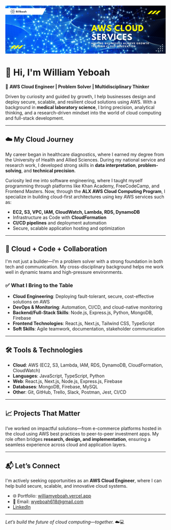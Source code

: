 ![AWS Cloud Engineer Banner](https://github.com/Billboah/billboah/blob/main/billboah.png)

# 👋 Hi, I'm William Yeboah

🚀 **AWS Cloud Engineer | Problem Solver | Multidisciplinary Thinker**

Driven by curiosity and guided by growth, I help businesses design and deploy secure, scalable, and resilient cloud solutions using AWS. With a background in **medical laboratory science**, I bring precision, analytical thinking, and a research-driven mindset into the world of cloud computing and full-stack development.

---

## ☁️ My Cloud Journey

My career began in healthcare diagnostics, where I earned my degree from the University of Health and Allied Sciences. During my national service and research work, I developed strong skills in **data interpretation**, **problem-solving**, and **technical precision**.

Curiosity led me into software engineering, where I taught myself programming through platforms like Khan Academy, FreeCodeCamp, and Frontend Masters. Now, through the **ALX AWS Cloud Computing Program**, I specialize in building cloud-first architectures using key AWS services such as:

- **EC2, S3, VPC, IAM, CloudWatch, Lambda, RDS, DynamoDB**
- Infrastructure as Code with **CloudFormation**
- **CI/CD pipelines** and deployment automation
- Secure, scalable application hosting and optimization

---

## 🧠 Cloud + Code + Collaboration

I'm not just a builder—I’m a problem solver with a strong foundation in both tech and communication. My cross-disciplinary background helps me work well in dynamic teams and high-pressure environments.

### ✅ What I Bring to the Table
- **Cloud Engineering**: Deploying fault-tolerant, secure, cost-effective solutions on AWS
- **DevOps & Monitoring**: Automation, CI/CD, and cloud-native monitoring
- **Backend/Full-Stack Skills**: Node.js, Express.js, Python, MongoDB, Firebase
- **Frontend Technologies**: React.js, Next.js, Tailwind CSS, TypeScript
- **Soft Skills**: Agile teamwork, documentation, stakeholder communication

---

## 🛠️ Tools & Technologies

- **Cloud**: AWS (EC2, S3, Lambda, IAM, RDS, DynamoDB, CloudFormation, CloudWatch)
- **Languages**: JavaScript, TypeScript, Python
- **Web**: React.js, Next.js, Node.js, Express.js, Firebase
- **Databases**: MongoDB, Firebase, MySQL
- **Other**: Git, GitHub, Trello, Slack, Postman, Jest, CI/CD

---

## 📈 Projects That Matter

I’ve worked on impactful solutions—from e-commerce platforms hosted in the cloud using AWS best practices to peer-to-peer investment apps. My role often bridges **research, design, and implementation**, ensuring a seamless experience across cloud and application layers.

---

## 📬 Let’s Connect

I'm actively seeking opportunities as an **AWS Cloud Engineer**, where I can help build secure, scalable, and innovative cloud systems.

- 🌐 Portfolio: [williamyeboah.vercel.app](https://williamyeboah.vercel.app)  
- 📧 Email: [wyeboah618@gmail.com](mailto:wyeboah618@gmail.com)  
- [LinkedIn](https://www.linkedin.com/in/billboah/)

---

*Let’s build the future of cloud computing—together.* ☁️💻
